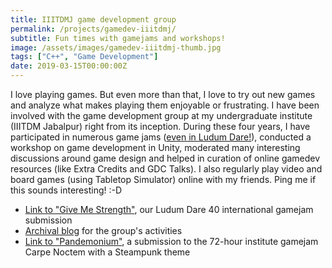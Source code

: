 ```yaml
---
title: IIITDMJ game development group
permalink: /projects/gamedev-iiitdmj/
subtitle: Fun times with gamejams and workshops!
image: /assets/images/gamedev-iiitdmj-thumb.jpg
tags: ["C++", "Game Development"]
date: 2019-03-15T00:00:00Z
---
```


I love playing games. But even more than that, I love to try out new games and analyze what makes playing them enjoyable or frustrating. I have been involved with the game development group at my undergraduate institute (IIITDM Jabalpur) right from its inception. During these four years, I have participated in numerous game jams ([even in Ludum Dare!][ludumdare]), conducted a workshop on game development in Unity, moderated many interesting discussions around game design and helped in curation of online gamedev resources (like Extra Credits and GDC Talks). I also regularly play video and board games (using Tabletop Simulator) online with my friends. Ping me if this sounds interesting! :-D

* [Link to "Give Me Strength"][ludumdare], our Ludum Dare 40 international gamejam submission
* [Archival blog][blog] for the group's activities
* [Link to "Pandemonium"][pandemonium], a submission to the 72-hour institute gamejam Carpe Noctem with a Steampunk theme


[ludumdare]: https://ldjam.com/events/ludum-dare/40/give-me-strength
[blog]: https://grolibur.wordpress.com/
[pandemonium]: https://github.com/amhndu/Pandemonium